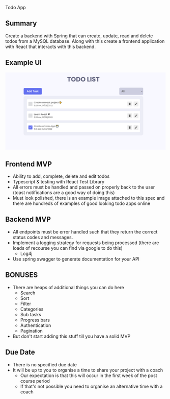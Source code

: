 Todo App

## Summary

Create a backend with Spring that can create, update, read and delete todos from a MySQL database. Along with this create a frontend application with React that interacts with this backend.

## Example UI

![UI Example](todo_app.png)

## Frontend MVP

- Ability to add, complete, delete and edit todos
- Typescript & testing with React Test Library
- All errors must be handled and passed on properly back to the user (toast notifications are a good way of doing this)
- Must look polished, there is an example image attached to this spec and there are hundreds of examples of good looking todo apps online

## Backend MVP

- All endpoints must be error handled such that they return the correct status codes and messages.
- Implement a logging strategy for requests being processed (there are loads of recourse you can find via google to do this)
  - Log4j
- Use spring swagger to generate documentation for your API

## BONUSES

- There are heaps of additional things you can do here
  - Search
  - Sort
  - Filter
  - Categories
  - Sub tasks
  - Progress bars
  - Authentication
  - Pagination
- But don't start adding this stuff till you have a solid MVP

## Due Date

- There is no specified due date
- It will be up to you to organise a time to share your project with a coach
  - Our expectation is that this will occur in the first week of the post course period
  - If that's not possible you need to organise an alternative time with a coach
